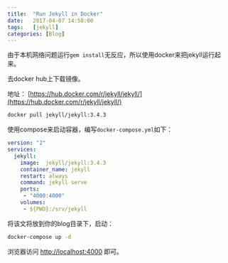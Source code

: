 ```yaml
---
title:  "Run Jekyll in Docker"
date:   2017-04-07 14:58:00
tags:   [jekyll]
categories: [Blog]
---
```

由于本机网络问题运行`gem install`无反应，所以使用docker来把jekyll运行起来。


去docker hub上下载镜像。

地址： [https://hub.docker.com/r/jekyll/jekyll/](https://hub.docker.com/r/jekyll/jekyll/)

```sh
docker pull jekyll/jekyll:3.4.3
```

使用compose来启动容器，编写`docker-compose.yml`如下：

```yaml
version: "2"
services:
  jekyll:
    image:  jekyll/jekyll:3.4.3
    container_name: jekyll
    restart: always
    command: jekyll serve
    ports:
     - "4000:4000"
    volumes:
     - ${PWD}:/srv/jekyll
```

将该文将放到你的blog目录下，启动：
```sh
docker-compose up -d
```

浏览器访问 [http://localhost:4000](http://localhost:4000) 即可。



